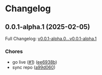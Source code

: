 # Changelog

## 0.0.1-alpha.1 (2025-02-05)

Full Changelog: [v0.0.1-alpha.0...v0.0.1-alpha.1](https://github.com/GitbookIO/lightswitch/compare/v0.0.1-alpha.0...v0.0.1-alpha.1)

### Chores

* go live ([#1](https://github.com/GitbookIO/lightswitch/issues/1)) ([ee6938b](https://github.com/GitbookIO/lightswitch/commit/ee6938b2a0bd79748e6b5d9ab2ac62c27058512f))
* sync repo ([a99d060](https://github.com/GitbookIO/lightswitch/commit/a99d060d74d6f6effc3124f481b5430062d448a8))
